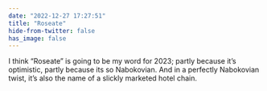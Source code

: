 ```yaml
---
date: "2022-12-27 17:27:51"
title: "Roseate"
hide-from-twitter: false
has_image: false
---
```


I think “Roseate” is going to be my word for 2023; partly because it’s optimistic, partly because its so Nabokovian. And in a perfectly Nabokovian twist, it’s also the name of a slickly marketed hotel chain.
